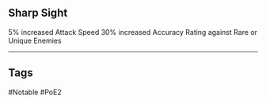 ## Sharp Sight
5% increased Attack Speed
30% increased Accuracy Rating against Rare or Unique Enemies

---
## Tags
#Notable
#PoE2
